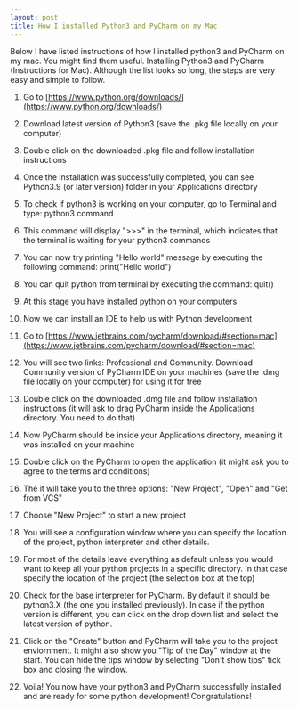 ```yaml
---
layout: post
title: How I installed Python3 and PyCharm on my Mac
---
```


Below I have listed instructions of how I installed python3 and PyCharm on my mac. You might find them useful.
Installing Python3 and PyCharm (Instructions for Mac). Although the list looks so long, the steps are very easy and simple to follow.

1. Go to [https://www.python.org/downloads/](https://www.python.org/downloads/)

2. Download latest version of Python3 (save the .pkg file locally on your computer)

3. Double click on the downloaded .pkg file and follow installation instructions

4. Once the installation was successfully completed, you can see Python3.9 (or later version) folder in your Applications directory

5. To check if python3 is working on your computer, go to Terminal and type: python3 command

6. This command will display ">>>" in the terminal, which indicates that the terminal is waiting for your python3 commands

7. You can now try printing "Hello world" message by executing the following command:
	 print("Hello world")  

8. You can quit python from terminal by executing the command: 
	quit()

9. At this stage you have installed python on your computers

10. Now we can install an IDE to help us with Python development

11. Go to [https://www.jetbrains.com/pycharm/download/#section=mac](https://www.jetbrains.com/pycharm/download/#section=mac)

12. You will see two links: Professional and Community. Download Community version of PyCharm IDE on your machines (save the .dmg file locally on your computer) for using it for free

13. Double click on the downloaded .dmg file and follow installation instructions (it will ask to drag PyCharm inside the Applications directory. You need to do that)

14. Now PyCharm should be inside your Applications directory, meaning it was installed on your machine

15. Double click on the PyCharm to open the application (it might ask you to agree to the terms and conditions)

16. The it will take you to the three options: "New Project", "Open" and "Get from VCS"

17. Choose "New Project" to start a new project

18. You will see a configuration window where you can specify the location of the project, python interpreter and other details. 

19. For most of the details leave everything as default unless you would want to keep all your python projects in a specific directory. In that case specify the location of the project (the selection box at the top)

20. Check for the base interpreter for PyCharm. By default it should be python3.X (the one you installed previously). In case if the python version is different, you can click on the drop down list and select the latest version of python.

21. Click on the "Create" button and PyCharm will take you to the project enviornment. It might also show you "Tip of the Day" window at the start. You can hide the tips window by selecting "Don't show tips" tick box and closing the window.

22. Voila! You now have your python3 and PyCharm successfully installed and are ready for some python development!
Congratulations!
